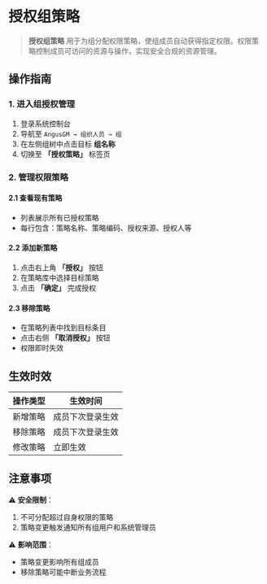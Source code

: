# 授权组策略

> **授权组策略** 用于为组分配权限策略，使组成员自动获得指定权限。权限策略控制成员可访问的资源与操作，实现安全合规的资源管理。

## 操作指南

### 1. 进入组授权管理
1. 登录系统控制台
2. 导航至 `AngusGM → 组织人员 → 组`
3. 在左侧组树中点击目标 **组名称**
4. 切换至 **「授权策略」** 标签页

### 2. 管理权限策略
#### 2.1 查看现有策略
- 列表展示所有已授权策略
- 每行包含：策略名称、策略编码、授权来源、授权人等

#### 2.2 添加新策略
1. 点击右上角 **「授权」** 按钮
2. 在策略库中选择目标策略
3. 点击 **「确定」** 完成授权

#### 2.3 移除策略
- 在策略列表中找到目标条目
- 点击右侧 **「取消授权」** 按钮
- 权限即时失效

## 生效时效
| **操作类型**   | **生效时间** |  
|----------------|----------|  
| 新增策略       | 成员下次登录生效 |  
| 移除策略       | 成员下次登录生效 |  
| 修改策略       | 立即生效     |  

## 注意事项
⚠️ **安全限制**：
1. 不可分配超过自身权限的策略
2. 策略变更触发通知所有组用户和系统管理员

⚠️ **影响范围**：
- 策略变更影响所有组成员
- 移除策略可能中断业务流程

